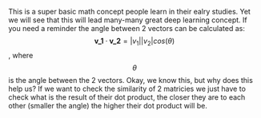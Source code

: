 This is a super basic math concept people learn in their ealry studies. Yet we will see that this will lead many-many great deep learning concept. If you need a reminder the angle between 2 vectors can be calculated as: $$\textbf{v_1} \cdot \textbf{v_2} = |v_1| |v_2| cos(\theta) $$, where $$\theta $$ is the angle between the 2 vectors. Okay, we know this, but why does this help us? If we want to check the similarity of 2 matricies we just have to check what is the result of their dot product, the closer they are to each other (smaller the angle) the higher their dot product will be.
 